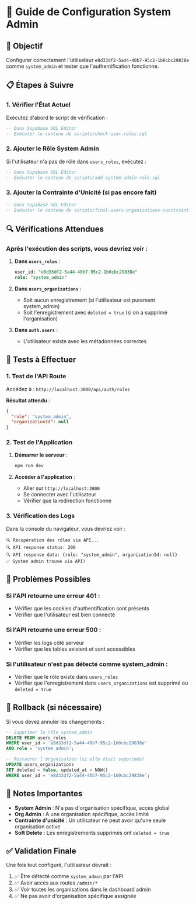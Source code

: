 # 🔧 Guide de Configuration System Admin

## 🎯 Objectif

Configurer correctement l'utilisateur `e8d33df2-5a44-40b7-95c2-1b0cbc29838e` comme `system_admin` et tester que l'authentification fonctionne.

## 📋 Étapes à Suivre

### 1. Vérifier l'État Actuel

Exécutez d'abord le script de vérification :

```sql
-- Dans Supabase SQL Editor
-- Exécuter le contenu de scripts/check-user-roles.sql
```

### 2. Ajouter le Rôle System Admin

Si l'utilisateur n'a pas de rôle dans `users_roles`, exécutez :

```sql
-- Dans Supabase SQL Editor
-- Exécuter le contenu de scripts/add-system-admin-role.sql
```

### 3. Ajouter la Contrainte d'Unicité (si pas encore fait)

```sql
-- Dans Supabase SQL Editor
-- Exécuter le contenu de scripts/final-users-organizations-constraint.sql
```

## 🔍 Vérifications Attendues

### Après l'exécution des scripts, vous devriez voir :

1. **Dans `users_roles`** :

   ```sql
   user_id: "e8d33df2-5a44-40b7-95c2-1b0cbc29838e"
   role: "system_admin"
   ```

2. **Dans `users_organizations`** :

   - Soit aucun enregistrement (si l'utilisateur est purement system_admin)
   - Soit l'enregistrement avec `deleted = true` (si on a supprimé l'organisation)

3. **Dans `auth.users`** :
   - L'utilisateur existe avec les métadonnées correctes

## 🧪 Tests à Effectuer

### 1. Test de l'API Route

Accédez à : `http://localhost:3000/api/auth/roles`

**Résultat attendu** :

```json
{
  "role": "system_admin",
  "organizationId": null
}
```

### 2. Test de l'Application

1. **Démarrer le serveur** :

   ```bash
   npm run dev
   ```

2. **Accéder à l'application** :
   - Aller sur `http://localhost:3000`
   - Se connecter avec l'utilisateur
   - Vérifier que la redirection fonctionne

### 3. Vérification des Logs

Dans la console du navigateur, vous devriez voir :

```
🔍 Récupération des rôles via API...
🔍 API response status: 200
🔍 API response data: {role: "system_admin", organizationId: null}
✅ System admin trouvé via API!
```

## 🚨 Problèmes Possibles

### Si l'API retourne une erreur 401 :

- Vérifier que les cookies d'authentification sont présents
- Vérifier que l'utilisateur est bien connecté

### Si l'API retourne une erreur 500 :

- Vérifier les logs côté serveur
- Vérifier que les tables existent et sont accessibles

### Si l'utilisateur n'est pas détecté comme system_admin :

- Vérifier que le rôle existe dans `users_roles`
- Vérifier que l'enregistrement dans `users_organizations` est supprimé ou `deleted = true`

## 🔄 Rollback (si nécessaire)

Si vous devez annuler les changements :

```sql
-- Supprimer le rôle system_admin
DELETE FROM users_roles
WHERE user_id = 'e8d33df2-5a44-40b7-95c2-1b0cbc29838e'
AND role = 'system_admin';

-- Restaurer l'organisation (si elle était supprimée)
UPDATE users_organizations
SET deleted = false, updated_at = NOW()
WHERE user_id = 'e8d33df2-5a44-40b7-95c2-1b0cbc29838e';
```

## 📝 Notes Importantes

- **System Admin** : N'a pas d'organisation spécifique, accès global
- **Org Admin** : A une organisation spécifique, accès limité
- **Contrainte d'unicité** : Un utilisateur ne peut avoir qu'une seule organisation active
- **Soft Delete** : Les enregistrements supprimés ont `deleted = true`

## ✅ Validation Finale

Une fois tout configuré, l'utilisateur devrait :

1. ✅ Être détecté comme `system_admin` par l'API
2. ✅ Avoir accès aux routes `/admin/*`
3. ✅ Voir toutes les organisations dans le dashboard admin
4. ✅ Ne pas avoir d'organisation spécifique assignée
